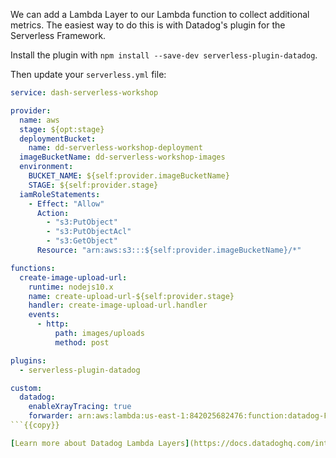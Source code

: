 We can add a Lambda Layer to our Lambda function to collect additional metrics. The easiest way to do this is with Datadog's plugin for the Serverless Framework.

Install the plugin with `npm install --save-dev serverless-plugin-datadog`.

Then update your `serverless.yml` file:

```yaml
service: dash-serverless-workshop

provider:
  name: aws
  stage: ${opt:stage}
  deploymentBucket:
    name: dd-serverless-workshop-deployment
  imageBucketName: dd-serverless-workshop-images
  environment:
    BUCKET_NAME: ${self:provider.imageBucketName}
    STAGE: ${self:provider.stage}
  iamRoleStatements:
    - Effect: "Allow"
      Action:
        - "s3:PutObject"
        - "s3:PutObjectAcl"
        - "s3:GetObject"
      Resource: "arn:aws:s3:::${self:provider.imageBucketName}/*"

functions:
  create-image-upload-url:
    runtime: nodejs10.x
    name: create-upload-url-${self:provider.stage}
    handler: create-image-upload-url.handler
    events:
      - http:
          path: images/uploads
          method: post

plugins:
  - serverless-plugin-datadog

custom:
  datadog:
    enableXrayTracing: true
    forwarder: arn:aws:lambda:us-east-1:842025682476:function:datadog-ForwarderStack-102YRLY6R038G-Forwarder-7OZ2C50VJEGB
```{{copy}}

[Learn more about Datadog Lambda Layers](https://docs.datadoghq.com/integrations/amazon_lambda/?tab=node#installing-and-using-the-datadog-layer)
